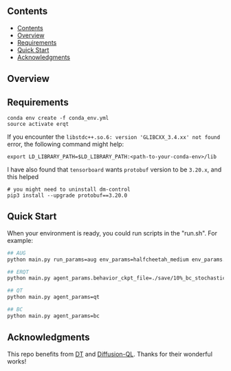 ## Contents

- [Contents](#contents)
- [Overview](#overview)
- [Requirements](#requirements)
- [Quick Start](#quick-start)
- [Acknowledgments](#acknowledgments)


## Overview

## Requirements
```console
conda env create -f conda_env.yml
source activate erqt
```

If you encounter the `libstdc++.so.6: version 'GLIBCXX_3.4.xx' not found` error, the following command might help:
```console
export LD_LIBRARY_PATH=$LD_LIBRARY_PATH:<path-to-your-conda-env>/lib
```
I have also found that `tensorboard` wants `protobuf` version to be `3.20.x`, and this helped
```console
# you might need to uninstall dm-control
pip3 install --upgrade protobuf==3.20.0
```


## Quick Start
When your environment is ready, you could run scripts in the "run.sh". For example:
``` Bash
## AUG
python main.py run_params=aug env_params=halfcheetah_medium env_params.use_aug=false

## ERQT
python main.py agent_params.behavior_ckpt_file=./save/10%_bc_stochastic-halfcheetah-medium-replay-123-250324-112957/epoch_15.pth

## QT
python main.py agent_params=qt

## BC
python main.py agent_params=bc
```

## Acknowledgments

This repo benefits from [DT](https://github.com/kzl/decision-transformer) and [Diffusion-QL](https://github.com/Zhendong-Wang/Diffusion-Policies-for-Offline-RL). Thanks for their wonderful works!
